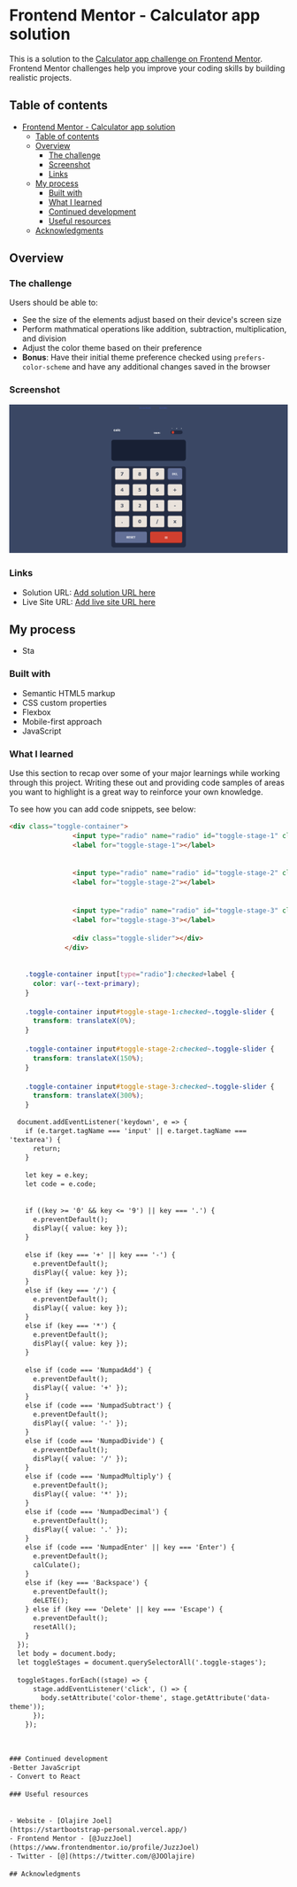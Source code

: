 # Frontend Mentor - Calculator app solution

This is a solution to the [Calculator app challenge on Frontend Mentor](https://www.frontendmentor.io/challenges/calculator-app-9lteq5N29). Frontend Mentor challenges help you improve your coding skills by building realistic projects.

## Table of contents

- [Frontend Mentor - Calculator app solution](#frontend-mentor---calculator-app-solution)
  - [Table of contents](#table-of-contents)
  - [Overview](#overview)
    - [The challenge](#the-challenge)
    - [Screenshot](#screenshot)
    - [Links](#links)
  - [My process](#my-process)
    - [Built with](#built-with)
    - [What I learned](#what-i-learned)
    - [Continued development](#continued-development)
    - [Useful resources](#useful-resources)
  - [Acknowledgments](#acknowledgments)

## Overview

### The challenge

Users should be able to:

- See the size of the elements adjust based on their device's screen size
- Perform mathmatical operations like addition, subtraction, multiplication, and division
- Adjust the color theme based on their preference
- **Bonus**: Have their initial theme preference checked using `prefers-color-scheme` and have any additional changes saved in the browser

### Screenshot

![screenshot of the page](./screenshot.png)

### Links

- Solution URL: [Add solution URL here](https://github.com/JuzzJoel/calculator-app-main)
- Live Site URL: [Add live site URL here](https://calculator-app-main-bay-phi.vercel.app/)

## My process
- Sta
### Built with

- Semantic HTML5 markup
- CSS custom properties
- Flexbox
- Mobile-first approach
- JavaScript

### What I learned

Use this section to recap over some of your major learnings while working through this project. Writing these out and providing code samples of areas you want to highlight is a great way to reinforce your own knowledge.

To see how you can add code snippets, see below:

```html
<div class="toggle-container">
                <input type="radio" name="radio" id="toggle-stage-1" class="toggle-stages" data-theme="gray" checked>
                <label for="toggle-stage-1"></label>


                <input type="radio" name="radio" id="toggle-stage-2" class="toggle-stages"  data-theme="white">
                <label for="toggle-stage-2"></label>


                <input type="radio" name="radio" id="toggle-stage-3" class="toggle-stages"  data-theme="purple">
                <label for="toggle-stage-3"></label>

                <div class="toggle-slider"></div>
              </div>

```
```css

    .toggle-container input[type="radio"]:checked+label {
      color: var(--text-primary);
    }

    .toggle-container input#toggle-stage-1:checked~.toggle-slider {
      transform: translateX(0%);
    }

    .toggle-container input#toggle-stage-2:checked~.toggle-slider {
      transform: translateX(150%);
    }

    .toggle-container input#toggle-stage-3:checked~.toggle-slider {
      transform: translateX(300%);
    }

```
      document.addEventListener('keydown', e => {
        if (e.target.tagName === 'input' || e.target.tagName === 'textarea') {
          return;
        }

        let key = e.key;
        let code = e.code; 


        if ((key >= '0' && key <= '9') || key === '.') {
          e.preventDefault();
          disPlay({ value: key });
        }

        else if (key === '+' || key === '-') {
          e.preventDefault();
          disPlay({ value: key });
        }
        else if (key === '/') { 
          e.preventDefault();
          disPlay({ value: key });
        }
        else if (key === '*') { 
          e.preventDefault();
          disPlay({ value: key });
        }
       
        else if (code === 'NumpadAdd') {
          e.preventDefault();
          disPlay({ value: '+' });
        }
        else if (code === 'NumpadSubtract') {
          e.preventDefault();
          disPlay({ value: '-' });
        }
        else if (code === 'NumpadDivide') {
          e.preventDefault();
          disPlay({ value: '/' });
        }
        else if (code === 'NumpadMultiply') {
          e.preventDefault();
          disPlay({ value: '*' });
        }
        else if (code === 'NumpadDecimal') {
          e.preventDefault();
          disPlay({ value: '.' });
        }
        else if (code === 'NumpadEnter' || key === 'Enter') { 
          e.preventDefault();
          calCulate();
        }
        else if (key === 'Backspace') {
          e.preventDefault();
          deLETE();
        } else if (key === 'Delete' || key === 'Escape') { 
          e.preventDefault();
          resetAll();
        }
      });
      let body = document.body;
      let toggleStages = document.querySelectorAll('.toggle-stages');

      toggleStages.forEach((stage) => {
          stage.addEventListener('click', () => {
            body.setAttribute('color-theme', stage.getAttribute('data-theme'));
          });
        });

```


### Continued development
-Better JavaScript
- Convert to React

### Useful resources


- Website - [Olajire Joel]
(https://startbootstrap-personal.vercel.app/)
- Frontend Mentor - [@JuzzJoel](https://www.frontendmentor.io/profile/JuzzJoel)
- Twitter - [@](https://twitter.com/@JOOlajire)

## Acknowledgments


